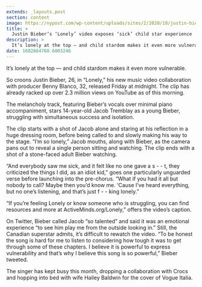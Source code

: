 ```yaml
--- 
extends: _layouts.post 
section: content 
image: https://nypost.com/wp-content/uploads/sites/2/2020/10/justin-bieber-36.jpg?quality=90&strip=all&w=1200 
title: > 
  Justin Bieber’s ‘Lonely’ video exposes ‘sick’ child star experience 
description: > 
  It’s lonely at the top — and child stardom makes it even more vulnerable.So croons Justin Bieber, 26, in “Lonely,” his new music video collaboration with producer Benny Blanco, 32, released Friday at midnight.The melancholy track, featuring Bieber’s vocals over minimal piano accompaniment, stars 14-year-old Jacob Tremblay as a young Bieber, struggling with simultaneous success and isolation.“I’m so lonely,” Jacob mouths, along with Bieber, as the camera pans out to reveal a single person sitting and watching.I believe it is powerful to express vulnerability and that’s why I believe this song is so powerful,” Bieber tweeted. 
date: 1602864760.6003246 
--- 
```

It’s lonely at the top — and child stardom makes it even more vulnerable.

So croons Justin Bieber, 26, in “Lonely,” his new music video collaboration with producer Benny Blanco, 32, released Friday at midnight. The clip has already racked up over 2.3 million views on YouTube as of this morning.

The melancholy track, featuring Bieber’s vocals over minimal piano accompaniment, stars 14-year-old Jacob Tremblay as a young Bieber, struggling with simultaneous success and isolation.

The clip starts with a shot of Jacob alone and staring at his reflection in a huge dressing room, before being called to and slowly making his way to the stage. “I’m so lonely,” Jacob mouths, along with Bieber, as the camera pans out to reveal a single person sitting and watching. The clip ends with a shot of a stone-faced adult Bieber watching.

“And everybody saw me sick, and it felt like no one gave a s - - t, they criticized the things I did, as an idiot kid,” goes one particularly unguarded verse before launching into the pre-chorus. “What if you had it all but nobody to call? Maybe then you’d know me. ‘Cause I’ve heard everything, but no one’s listening, and that’s just f - - king lonely.”

“If you’re feeling Lonely or know someone who is struggling, you can find resources and more at ActiveMinds.org/Lonely,” offers the video’s caption.

On Twitter, Bieber called Jacob “so talented” and said it was an emotional experience “to see him play me from the outside looking in.” Still, the Canadian superstar admits, it’s difficult to rewatch the video. “To be honest the song is hard for me to listen to considering how tough it was to get through some of these chapters. I believe it is powerful to express vulnerability and that’s why I believe this song is so powerful,” Bieber tweeted.

The singer has kept busy this month, dropping a collaboration with Crocs and hopping into bed with wife Hailey Baldwin for the cover of Vogue Italia.